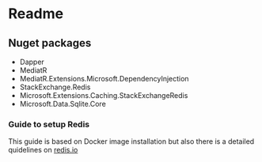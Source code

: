 ﻿# Readme

## Nuget packages

- Dapper
- MediatR
- MediatR.Extensions.Microsoft.DependencyInjection
- StackExchange.Redis
- Microsoft.Extensions.Caching.StackExchangeRedis
- Microsoft.Data.Sqlite.Core

### Guide to setup Redis
This guide is based on Docker image installation but also there is a detailed quidelines on [redis.io](http://redis.io)


